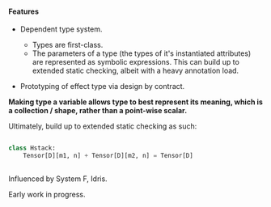 #### Features
* Dependent type system.
  - Types are first-class.
  - The parameters of a type (the types of it's instantiated attributes) are represented as symbolic expressions. This can build up to extended static checking, albeit with a heavy annotation load.

* Prototyping of effect type via design by contract.


**Making type a variable allows type to best represent its meaning, which is a collection / shape, rather than a point-wise scalar.**

Ultimately, build up to extended static checking as such:

```python

class Hstack:
    Tensor[D][m1, n] + Tensor[D][m2, n] = Tensor[D]
    
```

Influenced by System F, Idris.

Early work in progress.
